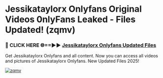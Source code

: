 # Jessikataylorx Onlyfans Original Videos 0nlyFans Leaked - Files Updated! (zqmv)

<h3>🔴 CLICK HERE 🌐==►► <a href="https://tinyurl.com/ehrbuxhb" rel="nofollow">Jessikataylorx Onlyfans Updated Files</a></h3>

Get Jessikataylorx Onlyfans and all content. Now you can access all videos and pictures of Jessikataylorx Onlyfans. New Updated Files 2025!

[![zqmv](https://i.imgur.com/lVYEuWS.gif)](https://tinyurl.com/ehrbuxhb)
